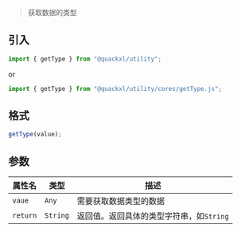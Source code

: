 > 获取数据的类型

## 引入

```js
import { getType } from "@quackxl/utility";
```
or
```js
import { getType } from "@quackxl/utility/cores/getType.js";
```

## 格式

```js
getType(value);
```

## 参数

| 属性名   | 类型     | 描述                                     |
| -------- | -------- | ---------------------------------------- |
| `vaue`   | `Any`    | 需要获取数据类型的数据                   |
| `return` | `String` | 返回值。返回具体的类型字符串，如`String` |
